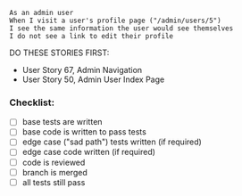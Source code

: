 ```
As an admin user
When I visit a user's profile page ("/admin/users/5")
I see the same information the user would see themselves
I do not see a link to edit their profile
```

DO THESE STORIES FIRST:
- User Story 67, Admin Navigation
- User Story 50, Admin User Index Page

### Checklist:

- [ ] base tests are written
- [ ] base code is written to pass tests
- [ ] edge case ("sad path") tests written (if required)
- [ ] edge case code written (if required)
- [ ] code is reviewed
- [ ] branch is merged
- [ ] all tests still pass
